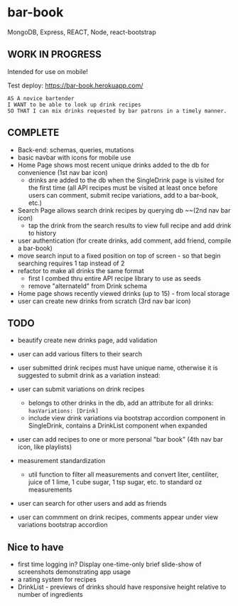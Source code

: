 # bar-book
MongoDB, Express, REACT, Node, react-bootstrap

## WORK IN PROGRESS
Intended for use on mobile!

Test deploy: https://bar-book.herokuapp.com/

```
AS A novice bartender
I WANT to be able to look up drink recipes
SO THAT I can mix drinks requested by bar patrons in a timely manner.
```

## COMPLETE
* Back-end: schemas, queries, mutations
* basic navbar with icons for mobile use
* Home Page shows most recent unique drinks added to the db for convenience (1st nav bar icon)
    * drinks are added to the db when the SingleDrink page is visited for the first time (all API recipes must be visited at least once before users can comment, submit recipe variations, add to a bar-book, etc.)
* Search Page allows search drink recipes by querying db ~~(2nd nav bar icon)
    * tap the drink from the search results to view full recipe and add drink to history
* user authentication (for create drinks, add comment, add friend, compile a bar-book)
* move search input to a fixed position on top of screen - so that begin searching requires 1 tap instead of 2
* refactor to make all drinks the same format 
    * first I combed thru entire API recipe library to use as seeds
    * remove "alternateId" from Drink schema
* Home page shows recently viewed drinks (up to 15) - from local storage
* user can create new drinks from scratch (3rd nav bar icon)

## TODO
* beautify create new drinks page, add validation
* user can add various filters to their search

* user submitted drink recipes must have unique name, otherwise it is suggested to submit drink as a variation instead:
* user can submit variations on drink recipes
    * belongs to other drinks in the db, add an attribute for all drinks: ```hasVariations: [Drink]```
    * include view drink variations via bootstrap accordion component in SingleDrink, contains a DrinkList component when expanded
* user can add recipes to one or more personal "bar book" (4th nav bar icon, like playlists)
* measurement standardization
    * util function to filter all measurements and convert liter, centiliter, juice of 1 lime, 1 cube sugar, 1 tsp sugar, etc. to standard oz measurements
* user can search for other users and add as friends
* user can commment on drink recipes, comments appear under view variations bootstrap accordion

## Nice to have
* first time logging in? Display one-time-only brief slide-show of screenshots demonstrating app usage
* a rating system for recipes
* DrinkList - previews of drinks should have responsive height relative to number of ingredients